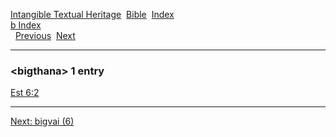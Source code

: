 [Intangible Textual Heritage](../../index)  [Bible](../index) 
[Index](index)   
[b Index](_b_)  
  [Previous](c01430)  [Next](c01432) 

------------------------------------------------------------------------

### &lt;bigthana&gt; 1 entry

[Est 6:2](../kjv/est006.htm#002)  

------------------------------------------------------------------------

[Next: bigvai (6)](c01432)
